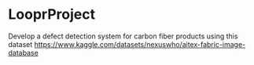 # LooprProject
Develop a defect detection system for carbon fiber products using this dataset https://www.kaggle.com/datasets/nexuswho/aitex-fabric-image-database
